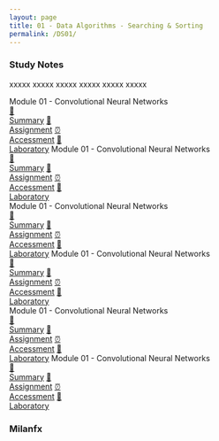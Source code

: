 ```yaml
---
layout: page
title: 01 - Data Algorithms - Searching & Sorting
permalink: /DS01/
---
```


<h3>Study Notes</h3>

xxxxx xxxxx xxxxx xxxxx xxxxx xxxxx

<div>
  <span class="btn spec1"><span class="btn spec2">Module 01 - Convolutional Neural Networks</span>
  <br>
  <a href="/02-MSDS-Courses/DS01/M1/" class="btn icon1">📝<br>Summary</a>
  <a href="/02-MSDS-Courses/DS01/M1/" class="btn icon2">📖<br>Assignment</a>
  <a href="/02-MSDS-Courses/DS01/M1/" class="btn icon3">⏰<br>Accessment</a>
  <a href="/02-MSDS-Courses/DS01/M1/" class="btn icon4">📂<br>Laboratory</a>
  </span>
  <span class="btn spec1"><span class="btn spec2">Module 01 - Convolutional Neural Networks</span>
  <br>
  <a href="/02-MSDS-Courses/DS01/M1/" class="btn icon1">📝<br>Summary</a>
  <a href="/02-MSDS-Courses/DS01/M1/" class="btn icon2">📖<br>Assignment</a>
  <a href="/02-MSDS-Courses/DS01/M1/" class="btn icon3">⏰<br>Accessment</a>
  <a href="/02-MSDS-Courses/DS01/M1/" class="btn icon4">📂<br>Laboratory</a>
  </span>
</div>

<div>
  <span class="btn spec1"><span class="btn spec2">Module 01 - Convolutional Neural Networks</span>
  <br>
  <a href="/02-MSDS-Courses/DS01/M1/" class="btn icon1">📝<br>Summary</a>
  <a href="/02-MSDS-Courses/DS01/M1/" class="btn icon2">📖<br>Assignment</a>
  <a href="/02-MSDS-Courses/DS01/M1/" class="btn icon3">⏰<br>Accessment</a>
  <a href="/02-MSDS-Courses/DS01/M1/" class="btn icon4">📂<br>Laboratory</a>
  </span>
  <span class="btn spec1"><span class="btn spec2">Module 01 - Convolutional Neural Networks</span>
  <br>
  <a href="/02-MSDS-Courses/DS01/M1/" class="btn icon1">📝<br>Summary</a>
  <a href="/02-MSDS-Courses/DS01/M1/" class="btn icon2">📖<br>Assignment</a>
  <a href="/02-MSDS-Courses/DS01/M1/" class="btn icon3">⏰<br>Accessment</a>
  <a href="/02-MSDS-Courses/DS01/M1/" class="btn icon4">📂<br>Laboratory</a>
  </span>
</div>

<div>
  <span class="btn spec1"><span class="btn spec2">Module 01 - Convolutional Neural Networks</span>
  <br>
  <a href="/02-MSDS-Courses/DS01/M1/" class="btn icon1">📝<br>Summary</a>
  <a href="/02-MSDS-Courses/DS01/M1/" class="btn icon2">📖<br>Assignment</a>
  <a href="/02-MSDS-Courses/DS01/M1/" class="btn icon3">⏰<br>Accessment</a>
  <a href="/02-MSDS-Courses/DS01/M1/" class="btn icon4">📂<br>Laboratory</a>
  </span>
  <span class="btn spec1"><span class="btn spec2">Module 01 - Convolutional Neural Networks</span>
  <br>
  <a href="/02-MSDS-Courses/DS01/M1/" class="btn icon1">📝<br>Summary</a>
  <a href="/02-MSDS-Courses/DS01/M1/" class="btn icon2">📖<br>Assignment</a>
  <a href="/02-MSDS-Courses/DS01/M1/" class="btn icon3">⏰<br>Accessment</a>
  <a href="/02-MSDS-Courses/DS01/M1/" class="btn icon4">📂<br>Laboratory</a>
  </span>
</div>

<h3>Milanfx</h3>
